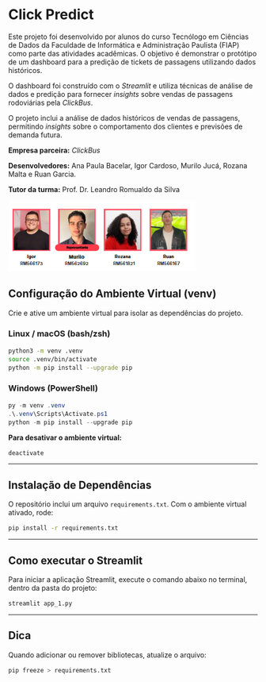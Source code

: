# Click Predict

Este projeto foi desenvolvido por alunos do curso Tecnólogo em Ciências de Dados da Faculdade de Informática e Administração Paulista (FIAP) como parte das atividades acadêmicas. O objetivo é demonstrar o protótipo de um dashboard para a predição de tickets de passagens utilizando dados históricos.

O dashboard foi construído com o _Streamlit_ e utiliza técnicas de análise de dados e predição para fornecer _insights_ sobre vendas de passagens rodoviárias pela _ClickBus_.

O projeto inclui a análise de dados históricos de vendas de passagens, permitindo _insights_ sobre o comportamento dos clientes e previsões de demanda futura.

**Empresa parceira:** _ClickBus_

**Desenvolvedores:** Ana Paula Bacelar, Igor Cardoso, Murilo Jucá, Rozana Malta e Ruan Garcia.

**Tutor da turma:** Prof. Dr. Leandro Romualdo da Silva

![alt text](image.png)

## Configuração do Ambiente Virtual (venv)

Crie e ative um ambiente virtual para isolar as dependências do projeto.

### Linux / macOS (bash/zsh)

```bash
python3 -m venv .venv
source .venv/bin/activate
python -m pip install --upgrade pip
```

### Windows (PowerShell)

```powershell
py -m venv .venv
.\.venv\Scripts\Activate.ps1
python -m pip install --upgrade pip
```

**Para desativar o ambiente virtual:**

```bash
deactivate
```

---

## Instalação de Dependências

O repositório inclui um arquivo `requirements.txt`. Com o ambiente virtual ativado, rode:

```bash
pip install -r requirements.txt
```

---

## Como executar o Streamlit

Para iniciar a aplicação Streamlit, execute o comando abaixo no terminal, dentro da pasta do projeto:

```bash
streamlit app_1.py
```

---

## Dica

Quando adicionar ou remover bibliotecas, atualize o arquivo:

```bash
pip freeze > requirements.txt
```
